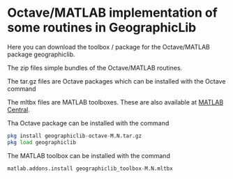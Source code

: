# Octave/MATLAB implementation of some routines in GeographicLib

Here you can download the toolbox / package for the Octave/MATLAB
package geographiclib.

The zip files simple bundles of the Octave/MATLAB routines.

The tar.gz files are Octave packages which can be installed with the
Octave command

The mltbx files are MATLAB toolboxes.  These are also available at
[MATLAB Central](https://www.mathworks.com/matlabcentral/fileexchange/50605).

Tha Octave package can be installed with the command
```octave
pkg install geographiclib-octave-M.N.tar.gz
pkg load geographiclib
```

The MATLAB toolbox can be installed with the command

```octave
matlab.addons.install geographiclib_toolbox-M.N.mltbx
```
